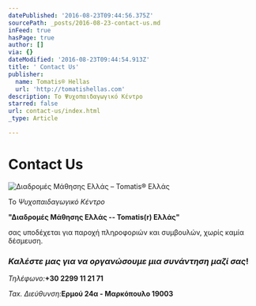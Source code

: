```yaml
---
datePublished: '2016-08-23T09:44:56.375Z'
sourcePath: _posts/2016-08-23-contact-us.md
inFeed: true
hasPage: true
author: []
via: {}
dateModified: '2016-08-23T09:44:54.913Z'
title: ' Contact Us'
publisher:
  name: Tomatis® Hellas
  url: 'http://tomatishellas.com'
description: Το Ψυχοπαιδαγωγικό Κέντρο
starred: false
url: contact-us/index.html
_type: Article

---
```

# Contact Us
![Διαδρομές Μάθησης Ελλάς – Tomatis® Ελλάς](https://the-grid-user-content.s3-us-west-2.amazonaws.com/c05635c4-2cb8-4ef5-8e08-efd0fda28775.jpg)

Το _Ψυχοπαιδαγωγικό Κέντρο_

**"Διαδρομές Μάθησης Ελλάς -- Tomatis(r) Ελλάς"**

σας υποδέχεται για παροχή πληροφοριών και συμβουλών, χωρίς καμία δέσμευση.

### _Καλέστε μας για να οργανώσουμε μια συνάντηση μαζί σας_!

_Τηλέφωνο:_**+30 2299 11 21 71**

_Tax. Διεύθυνση:_**Ερμού 24α - Μαρκόπουλο 19003**
